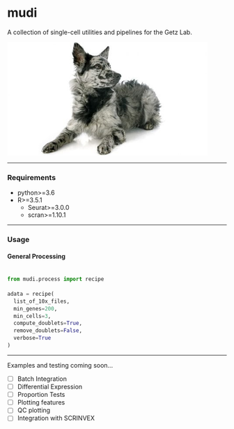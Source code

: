 # mudi
A collection of single-cell utilities and pipelines for the Getz Lab.


![](./mudi.jpg)

---

### Requirements
  * python>=3.6
  * R>=3.5.1
    * Seurat>=3.0.0
    * scran>=1.10.1

---

### Usage

#### General Processing

```python

from mudi.process import recipe

adata = recipe(
  list_of_10x_files,
  min_genes=200,
  min_cells=3,
  compute_doublets=True,
  remove_doublets=False,
  verbose=True
)

```
---

Examples and testing coming soon...

- [ ] Batch Integration
- [ ] Differential Expression
- [ ] Proportion Tests
- [ ] Plotting features
- [ ] QC plotting
- [ ] Integration with SCRINVEX
